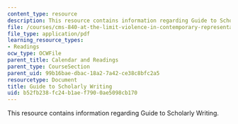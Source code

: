 ```yaml
---
content_type: resource
description: This resource contains information regarding Guide to Scholarly Writing.
file: /courses/cms-840-at-the-limit-violence-in-contemporary-representation-fall-2013/b52fb238fc24b1aef7900ae5098cb170_MITCMS_840F13_GdeToSclyWtg.pdf
file_type: application/pdf
learning_resource_types:
- Readings
ocw_type: OCWFile
parent_title: Calendar and Readings
parent_type: CourseSection
parent_uid: 99b16bae-dbac-18a2-7a42-ce38c8bfc2a5
resourcetype: Document
title: Guide to Scholarly Writing
uid: b52fb238-fc24-b1ae-f790-0ae5098cb170
---
```

This resource contains information regarding Guide to Scholarly Writing.

